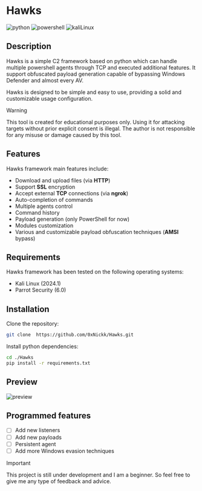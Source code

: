 # Hawks 
![python](https://img.shields.io/badge/Python-FFD43B?style=for-the-badge&logo=python&logoColor=blue)
![powershell](https://img.shields.io/badge/powershell-5391FE?style=for-the-badge&logo=powershell&logoColor=white)
![kaliLinux](https://img.shields.io/badge/Kali_Linux-557C94?style=for-the-badge&logo=kali-linux&logoColor=white)


## Description
Hawks is a simple C2 framework based on python which can handle multiple powershell agents through TCP and executed additional features. It support obfuscated payload generation capable of bypassing Windows Defender and almost every AV. 

Hawks is designed to be simple and easy to use, providing a solid and customizable usage configuration. 

> [!WARNING]
> This tool is created for educational purposes only. Using it for attacking targets without prior explicit consent is illegal. The author is not responsible for any misuse or damage caused by this tool.


## Features 

Hawks framework main features include:

- Download and upload files (via **HTTP**)
- Support **SSL** encryption 
- Accept external **TCP** connections (via **ngrok**)
- Auto-completion of commands
- Multiple agents control
- Command history
- Payload generation (only PowerShell for now)
- Modules customization
- Various and customizable payload obfuscation techniques (**AMSI** bypass)


## Requirements

Hawks framework has been tested on the following operating systems:

- Kali Linux (2024.1)
- Parrot Security (6.0)


## Installation 

Clone the repository:
```bash
git clone  https://github.com/0xNickk/Hawks.git
```

Install python dependencies:
```bash
cd ./Hawks
pip install -r requirements.txt
```

## Preview
![preview](https://github.com/0xNickk/Hawks/assets/96845504/e3e6c604-3c0f-4e32-abef-9a37ac6a8c93)

## Programmed features

- [ ] Add new listeners 
- [ ] Add new payloads 
- [ ] Persistent agent 
- [ ] Add more Windows evasion techniques

> [!IMPORTANT]
> This project is still under development and I am a beginner. So feel free to give me any type of feedback and advice. 





